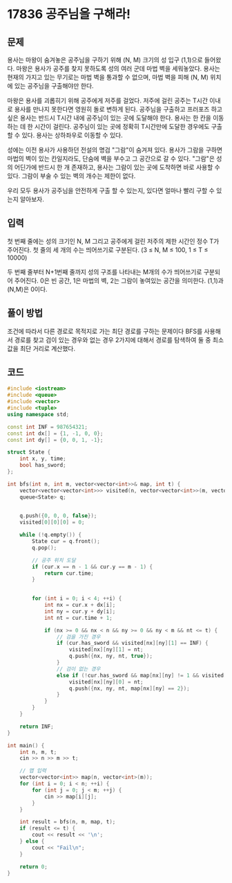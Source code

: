 <h1>17836 공주님을 구해라!</h1>

<h2>문제</h2>
용사는 마왕이 숨겨놓은 공주님을 구하기 위해 (N, M) 크기의 성 입구 (1,1)으로 들어왔다. 마왕은 용사가 공주를 찾지 못하도록 성의 여러 군데 마법 벽을 세워놓았다. 용사는 현재의 가지고 있는 무기로는 마법 벽을 통과할 수 없으며, 마법 벽을 피해 (N, M) 위치에 있는 공주님을 구출해야만 한다.

마왕은 용사를 괴롭히기 위해 공주에게 저주를 걸었다. 저주에 걸린 공주는 T시간 이내로 용사를 만나지 못한다면 영원히 돌로 변하게 된다. 공주님을 구출하고 프러포즈 하고 싶은 용사는 반드시 T시간 내에 공주님이 있는 곳에 도달해야 한다. 용사는 한 칸을 이동하는 데 한 시간이 걸린다. 공주님이 있는 곳에 정확히 T시간만에 도달한 경우에도 구출할 수 있다. 용사는 상하좌우로 이동할 수 있다.

성에는 이전 용사가 사용하던 전설의 명검 "그람"이 숨겨져 있다. 용사가 그람을 구하면 마법의 벽이 있는 칸일지라도, 단숨에 벽을 부수고 그 공간으로 갈 수 있다. "그람"은 성의 어딘가에 반드시 한 개 존재하고, 용사는 그람이 있는 곳에 도착하면 바로 사용할 수 있다. 그람이 부술 수 있는 벽의 개수는 제한이 없다.

우리 모두 용사가 공주님을 안전하게 구출 할 수 있는지, 있다면 얼마나 빨리 구할 수 있는지 알아보자.



<h2>입력</h2>

첫 번째 줄에는 성의 크기인 N, M 그리고 공주에게 걸린 저주의 제한 시간인 정수 T가 주어진다. 첫 줄의 세 개의 수는 띄어쓰기로 구분된다. (3 ≤ N, M ≤ 100, 1 ≤ T ≤ 10000)

두 번째 줄부터 N+1번째 줄까지 성의 구조를 나타내는 M개의 수가 띄어쓰기로 구분되어 주어진다. 0은 빈 공간, 1은 마법의 벽, 2는 그람이 놓여있는 공간을 의미한다. (1,1)과 (N,M)은 0이다.


<h2>풀이 방법</h2>

조건에 따라서 다른 경로로 목적지로 가는 최단 경로를 구하는 문제이다
BFS를 사용해서 경로를 찾고 검이 있는 경우와 없는 경우 2가지에 대해서 경로를 탐색하여
둘 중 최소값을 최단 거리로 계산했다.



<h2> 코드 </h2>

```cpp
#include <iostream>
#include <queue>
#include <vector>
#include <tuple>
using namespace std;

const int INF = 987654321;
const int dx[] = {1, -1, 0, 0};
const int dy[] = {0, 0, 1, -1};

struct State {
    int x, y, time;
    bool has_sword;
};

int bfs(int n, int m, vector<vector<int>>& map, int t) {
    vector<vector<vector<int>>> visited(n, vector<vector<int>>(m, vector<int>(2, INF))); // visited[x][y][sword]
    queue<State> q;

    
    q.push({0, 0, 0, false});
    visited[0][0][0] = 0;

    while (!q.empty()) {
        State cur = q.front();
        q.pop();

        // 공주 위치 도달
        if (cur.x == n - 1 && cur.y == m - 1) {
            return cur.time;
        }

        
        for (int i = 0; i < 4; ++i) {
            int nx = cur.x + dx[i];
            int ny = cur.y + dy[i];
            int nt = cur.time + 1;

            if (nx >= 0 && nx < n && ny >= 0 && ny < m && nt <= t) {
                // 검을 가진 경우
                if (cur.has_sword && visited[nx][ny][1] == INF) {
                    visited[nx][ny][1] = nt;
                    q.push({nx, ny, nt, true});
                }
                // 검이 없는 경우
                else if (!cur.has_sword && map[nx][ny] != 1 && visited[nx][ny][0] == INF) {
                    visited[nx][ny][0] = nt;
                    q.push({nx, ny, nt, map[nx][ny] == 2});
                }
            }
        }
    }

    return INF; 
}

int main() {
    int n, m, t;
    cin >> n >> m >> t;

    // 맵 입력
    vector<vector<int>> map(n, vector<int>(m));
    for (int i = 0; i < n; ++i) {
        for (int j = 0; j < m; ++j) {
            cin >> map[i][j];
        }
    }

    int result = bfs(n, m, map, t);
    if (result <= t) {
        cout << result << '\n';
    } else {
        cout << "Fail\n";
    }

    return 0;
}

```
